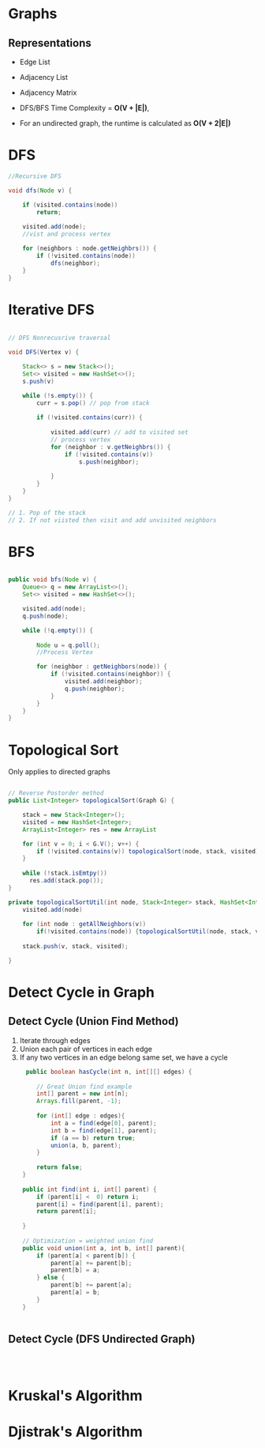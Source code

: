 
# Graphs

## Representations
* Edge List 
* Adjacency List 
* Adjacency Matrix


* DFS/BFS Time Complexity = **O(V + |E|)**, 
* For an undirected graph, the runtime is calculated as **O(V + 2|E|)**


# DFS

```java
//Recursive DFS

void dfs(Node v) {

    if (visited.contains(node)) 
        return;
    
    visited.add(node);
    //vist and process vertex

    for (neighbors : node.getNeighbrs()) {
        if (!visited.contains(node)) 
            dfs(neighbor); 
    }
}
```


# Iterative DFS

```java
  
// DFS Nonrecusrive traversal

void DFS(Vertex v) {

    Stack<> s = new Stack<>();
    Set<> visited = new HashSet<>();
    s.push(v) 

    while (!s.empty()) {
        curr = s.pop() // pop from stack
        
        if (!visited.contains(curr)) {
            
            visited.add(curr) // add to visited set
            // process vertex
            for (neighbor : v.getNeighbrs()) {
                if (!visited.contains(v)) 
                    s.push(neighbor);
                
            }
        }
    }
}

// 1. Pop of the stack
// 2. If not viisted then visit and add unvisited neighbors

```

# BFS

```java

public void bfs(Node v) {
    Queue<> q = new ArrayList<>();
    Set<> visited = new HashSet<>();

    visited.add(node);
    q.push(node);

    while (!q.empty()) {
        
        Node u = q.poll();
        //Process Vertex

        for (neighbor : getNeighbors(node)) {
            if (!visited.contains(neighbor)) {
                visited.add(neighbor); 
                q.push(neighbor);
            }
        }
    }
}
```


# Topological Sort

Only applies to directed graphs

```java

// Reverse Postorder method
public List<Integer> topologicalSort(Graph G) {

    stack = new Stack<Integer>();
    visited = new HashSet<Integer>;
    ArrayList<Integer> res = new ArrayList

    for (int v = 0; i < G.V(); v++) {
        if (!visited.contains(v)) topologicalSort(node, stack, visited)}
    }
    
    while (!stack.isEmtpy()) 
      res.add(stack.pop());
}

private topologicalSortUtil(int node, Stack<Integer> stack, HashSet<Integer> visited) {
    visited.add(node)
    
    for (int node : getAllNeighbors(v)) 
        if(!visited.contains(node)) {topologicalSortUtil(node, stack, visited);}
    
    stack.push(v, stack, visited);

}

```


# Detect Cycle in Graph


## Detect Cycle (Union Find Method)

1. Iterate through edges
2. Union each pair of vertices in each edge
3. If any two vertices in an edge belong same set, we have a cycle

```java
     public boolean hasCycle(int n, int[][] edges) {
        
        // Great Union find example
        int[] parent = new int[n];
        Arrays.fill(parent, -1);
        
        for (int[] edge : edges){
            int a = find(edge[0], parent);
            int b = find(edge[1], parent);
            if (a == b) return true;
            union(a, b, parent);
        }
        
        return false;   
    }
    
    public int find(int i, int[] parent) {
        if (parent[i] <  0) return i;
        parent[i] = find(parent[i], parent);
        return parent[i];  
        
    }
    
    // Optimization = weighted union find
    public void union(int a, int b, int[] parent){
        if (parent[a] < parent[b]) {
            parent[a] += parent[b];
            parent[b] = a;
        } else {
            parent[b] += parent[a];
            parent[a] = b;
        }  
    }
    
```

## Detect Cycle (DFS Undirected Graph)


```java




```


# Kruskal's Algorithm



# Djistrak's Algorithm
